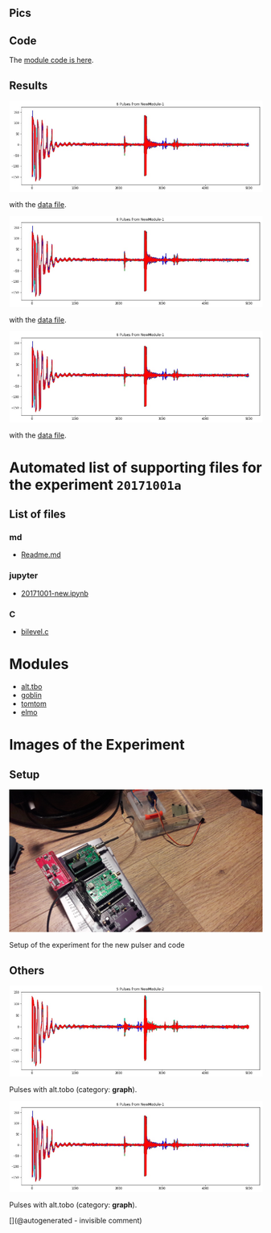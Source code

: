 ## Pics


## Code

The [module code is here](/alt.tbo/20171001a/bilevel.c).

## Results

![](/alt.tbo/20171001a/Pulses_NewModule-1.jpg)

with the [data file](/alt.tbo/20171001a/NewModule-1.DAT).

![](/alt.tbo/20171001a/Pulses_NewModule-1.jpg)

with the [data file](/alt.tbo/20171001a/NewModule-1.DAT).

![](/alt.tbo/20171001a/Pulses_NewModule-1.jpg)

with the [data file](/alt.tbo/20171001a/NewModule-1.DAT).


# Automated list of supporting files for the __experiment `20171001a`__

## List of files

### md

* [Readme.md](/alt.tbo/20171001a/Readme.md)


### jupyter

* [20171001-new.ipynb](/alt.tbo/20171001a/20171001-new.ipynb)


### C

* [bilevel.c](/alt.tbo/20171001a/bilevel.c)





# Modules

* [alt.tbo](/alt.tbo/)
* [goblin](/goblin/)
* [tomtom](/tomtom/)
* [elmo](/elmo/)




# Images of the Experiment

## Setup

![](/alt.tbo/20171001a/20171001_135009.jpg)

Setup of the experiment for the new pulser and code

## Others

![](/alt.tbo/20171001a/Pulses_NewModule-2.jpg)

Pulses with alt.tobo (category: __graph__).

![](/alt.tbo/20171001a/Pulses_NewModule-1.jpg)

Pulses with alt.tobo (category: __graph__).










[](@autogenerated - invisible comment)